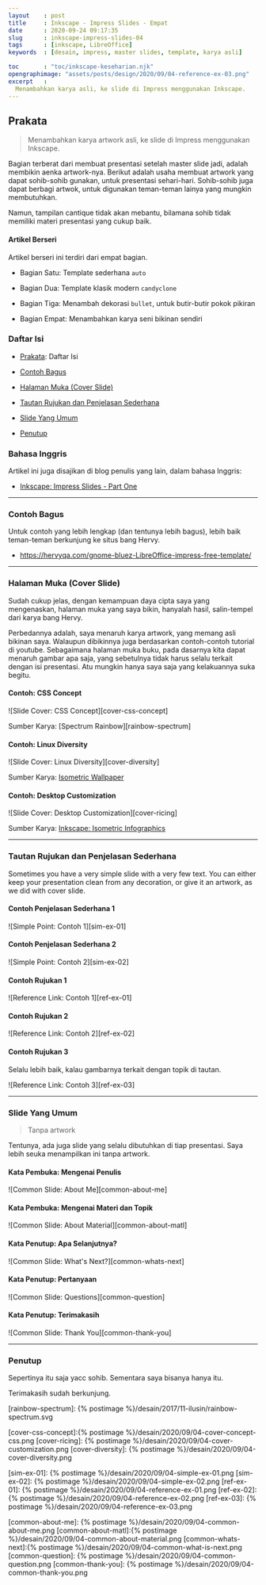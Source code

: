 ```yaml
---
layout    : post
title     : Inkscape - Impress Slides - Empat
date      : 2020-09-24 09:17:35
slug      : inkscape-impress-slides-04
tags      : [inkscape, LibreOffice]
keywords  : [desain, impress, master slides, template, karya asli]

toc       : "toc/inkscape-keseharian.njk"
opengraphimage: "assets/posts/design/2020/09/04-reference-ex-03.png"
excerpt   : 
  Menambahkan karya asli, ke slide di Impress menggunakan Inkscape.
---
```


<a name="prakata"></a>

## Prakata

> Menambahkan karya artwork asli, ke slide di Impress menggunakan Inkscape.

Bagian terberat dari membuat presentasi setelah master slide jadi,
adalah membikin aenka artwork-nya.
Berikut adalah usaha membuat artwork yang dapat sohib-sohib gunakan,
untuk presentasi sehari-hari.
Sohib-sohib juga dapat berbagi artwok,
untuk digunakan teman-teman lainya yang mungkin membutuhkan.

Namun, tampilan cantique tidak akan mebantu,
bilamana sohib tidak memiliki materi presentasi yang cukup baik.

#### Artikel Berseri

Artikel berseri ini terdiri dari empat bagian.

* Bagian Satu: Template sederhana `auto`

* Bagian Dua: Template klasik modern `candyclone`

* Bagian Tiga: Menambah dekorasi `bullet`,
  untuk butir-butir pokok pikiran

* Bagian Empat: Menambahkan karya seni bikinan sendiri

### Daftar Isi

* [Prakata](#prakata): Daftar Isi

* [Contoh Bagus](#contoh-bagus)

* [Halaman Muka (Cover Slide)](#cover-slide)

* [Tautan Rujukan dan Penjelasan Sederhana](#tautan-rujukan)

* [Slide Yang Umum](#slide-umum)

* [Penutup](#penutup)

### Bahasa Inggris

Artikel ini juga disajikan di blog penulis yang lain,
dalam bahasa Inggris:

* [Inkscape: Impress Slides - Part One][english-version]

-- -- --

<a name="contoh-bagus"></a>

### Contoh Bagus

Untuk contoh yang lebih lengkap (dan tentunya lebih bagus),
lebih baik teman-teman berkunjung ke situs bang Hervy.

* <https://hervyqa.com/gnome-bluez-LibreOffice-impress-free-template/>

-- -- --

<a name="cover-slide"></a>

### Halaman Muka (Cover Slide)

Sudah cukup jelas, dengan kemampuan daya cipta saya yang mengenaskan,
halaman muka yang saya bikin, hanyalah hasil,
salin-tempel dari karya bang Hervy.

Perbedannya adalah, saya menaruh karya artwork,
yang memang asli bikinan saya.
Walaupun dibikinnya juga berdasarkan contoh-contoh tutorial di youtube.
Sebagaimana halaman muka buku,
pada dasarnya kita dapat menaruh gambar apa saja,
yang sebetulnya tidak harus selalu terkait dengan isi presentasi.
Atu mungkin hanya saya saja yang kelakuannya suka begitu.

#### Contoh: CSS Concept

![Slide Cover: CSS Concept][cover-css-concept]

Sumber Karya: [Spectrum Rainbow][rainbow-spectrum]

#### Contoh: Linux Diversity

![Slide Cover: Linux Diversity][cover-diversity]

Sumber Karya: [Isometric Wallpaper][github-isometric]

#### Contoh: Desktop Customization

![Slide Cover: Desktop Customization][cover-ricing]

Sumber Karya: [Inkscape: Isometric Infographics][local-isometric]

-- -- --

<a name="tautan-rujukan"></a>

### Tautan Rujukan dan Penjelasan Sederhana

Sometimes you have a very simple slide with a very few text.
You can either keep your presentation clean from any decoration,
or give it an artwork, as we did with cover slide.

#### Contoh Penjelasan Sederhana 1

![Simple Point: Contoh 1][sim-ex-01]

#### Contoh Penjelasan Sederhana 2

![Simple Point: Contoh 2][sim-ex-02]

#### Contoh Rujukan 1

![Reference Link: Contoh 1][ref-ex-01]

#### Contoh Rujukan 2

![Reference Link: Contoh 2][ref-ex-02]

#### Contoh Rujukan 3

Selalu lebih baik, kalau gambarnya terkait dengan topik di tautan.

![Reference Link: Contoh 3][ref-ex-03]

-- -- --

<a name="slide-umum"></a>

### Slide Yang Umum

> Tanpa artwork

Tentunya, ada juga slide yang selalu dibutuhkan di tiap presentasi.
Saya lebih seuka menampilkan ini tanpa artwork.

#### Kata Pembuka: Mengenai Penulis

![Common Slide: About Me][common-about-me]

#### Kata Pembuka: Mengenai Materi dan Topik

![Common Slide: About Material][common-about-matl]

#### Kata Penutup: Apa Selanjutnya?

![Common Slide: What's Next?][common-whats-next]

#### Kata Penutup: Pertanyaan

![Common Slide: Questions][common-question]

#### Kata Penutup: Terimakasih

![Common Slide: Thank You][common-thank-you]

-- -- --

<a name="penutup"></a>

### Penutup

Sepertinya itu saja yacc sohib.
Sementara saya bisanya hanya itu.

Terimakasih sudah berkunjung.

[//]: <> ( -- -- -- links below -- -- -- )

[english-version]:      https://epsi-rns.gitlab.io/design/2020/09/24/inkscape-impress-slides-04/

[local-isometric]:      /inkscape/2015/11/11/infografis-isometrik.html
[github-isometric]:     https://github.com/epsi-rns/isometric-wallpaper
[rainbow-spectrum]:     {% postimage %}/desain/2017/11-ilusin/rainbow-spectrum.svg

[cover-css-concept]:{% postimage %}/desain/2020/09/04-cover-concept-css.png
[cover-ricing]:     {% postimage %}/desain/2020/09/04-cover-customization.png
[cover-diversity]:  {% postimage %}/desain/2020/09/04-cover-diversity.png

[sim-ex-01]:    {% postimage %}/desain/2020/09/04-simple-ex-01.png
[sim-ex-02]:    {% postimage %}/desain/2020/09/04-simple-ex-02.png
[ref-ex-01]:    {% postimage %}/desain/2020/09/04-reference-ex-01.png
[ref-ex-02]:    {% postimage %}/desain/2020/09/04-reference-ex-02.png
[ref-ex-03]:    {% postimage %}/desain/2020/09/04-reference-ex-03.png

[common-about-me]:  {% postimage %}/desain/2020/09/04-common-about-me.png
[common-about-matl]:{% postimage %}/desain/2020/09/04-common-about-material.png
[common-whats-next]:{% postimage %}/desain/2020/09/04-common-what-is-next.png
[common-question]:  {% postimage %}/desain/2020/09/04-common-question.png
[common-thank-you]: {% postimage %}/desain/2020/09/04-common-thank-you.png

